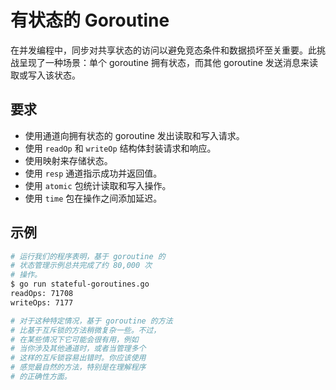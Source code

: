 # 有状态的 Goroutine

在并发编程中，同步对共享状态的访问以避免竞态条件和数据损坏至关重要。此挑战呈现了一种场景：单个 goroutine 拥有状态，而其他 goroutine 发送消息来读取或写入该状态。

## 要求

- 使用通道向拥有状态的 goroutine 发出读取和写入请求。
- 使用 `readOp` 和 `writeOp` 结构体封装请求和响应。
- 使用映射来存储状态。
- 使用 `resp` 通道指示成功并返回值。
- 使用 `atomic` 包统计读取和写入操作。
- 使用 `time` 包在操作之间添加延迟。

## 示例

```sh
# 运行我们的程序表明，基于 goroutine 的
# 状态管理示例总共完成了约 80,000 次
# 操作。
$ go run stateful-goroutines.go
readOps: 71708
writeOps: 7177

# 对于这种特定情况，基于 goroutine 的方法
# 比基于互斥锁的方法稍微复杂一些。不过，
# 在某些情况下它可能会很有用，例如
# 当你涉及其他通道时，或者当管理多个
# 这样的互斥锁容易出错时。你应该使用
# 感觉最自然的方法，特别是在理解程序
# 的正确性方面。
```
